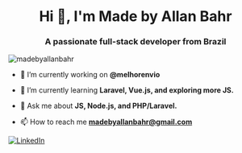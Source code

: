 <h1 align="center">Hi 👋, I'm Made by Allan Bahr</h1>
<h3 align="center">A passionate full-stack developer from Brazil</h3>

<p align="left"> <img src="https://komarev.com/ghpvc/?username=madebyallanbahr&label=Profile%20views&color=404040&style=plastic" alt="madebyallanbahr" /> </p>

- 🔭 I’m currently working on **@melhorenvio**

- 🌱 I’m currently learning **Laravel, Vue.js, and exploring more JS.**

- 💬 Ask me about **JS, Node.js, and PHP/Laravel.**

- 📫 How to reach me **madebyallanbahr@gmail.com**

[![LinkedIn](https://img.shields.io/badge/LinkedIn-blue?logo=linkedin&style=flat-square)](https://www.linkedin.com/in/madebyallanbahr/)
